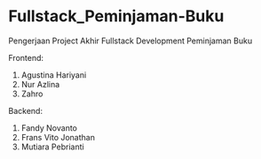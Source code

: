 # Fullstack_Peminjaman-Buku
Pengerjaan Project Akhir Fullstack Development Peminjaman Buku

Frontend:
1. Agustina Hariyani
2. Nur Azlina
3. Zahro

Backend:
1. Fandy Novanto
2. Frans Vito Jonathan
3. Mutiara Pebrianti
